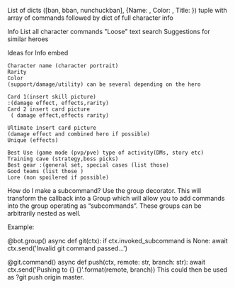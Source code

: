 List of dicts
	([ban, bban, nunchuckban], {Name: , Color: , Title: })
	tuple with array of commands followed by dict of full character info


Info
	List all character commands
	"Loose" text search
	Suggestions for similar heroes

Ideas for Info embed
	
	Character name (character portrait)
	Rarity 
	Color 
	(support/damage/utility) can be several depending on the hero

	Card 1(insert skill picture)
	:(damage effect, effects,rarity)
	Card 2 insert card picture 
	 ( damage effect,effects rarity)

	Ultimate insert card picture 
	(damage effect and combined hero if possible)
	Unique (effects)
	
	Best Use (game mode (pvp/pve) type of activity(DMs, story etc)
	Training cave (strategy,boss picks)
	Best gear :(general set, special cases (list those)
	Good teams (list those )
	Lore (non spoilered if possible)

How do I make a subcommand?
Use the group decorator. This will transform the callback into a Group which will allow you to add commands into the group operating as “subcommands”. These groups can be arbitrarily nested as well.

Example:

@bot.group()
async def git(ctx):
    if ctx.invoked_subcommand is None:
        await ctx.send('Invalid git command passed...')

@git.command()
async def push(ctx, remote: str, branch: str):
    await ctx.send('Pushing to {} {}'.format(remote, branch))
This could then be used as ?git push origin master.
